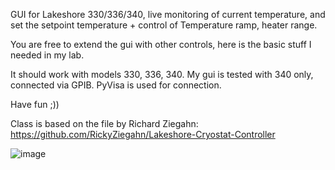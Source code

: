 GUI for Lakeshore 330/336/340, live monitoring of current temperature, and set the setpoint temperature + control of Temperature ramp, heater range.

You are free to extend the gui with other controls, here is the basic stuff I needed in my lab.

It should work with models 330, 336, 340. My gui is tested with 340 only, connected via GPIB. PyVisa is used for connection.

Have fun ;))

Class is based on the file by Richard Ziegahn: https://github.com/RickyZiegahn/Lakeshore-Cryostat-Controller

![image](https://github.com/user-attachments/assets/96c05345-28d9-4e80-abaf-746b5c2f5e2b)

